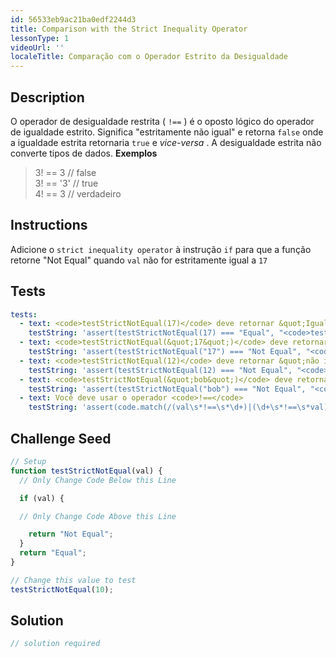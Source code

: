 ```yaml
---
id: 56533eb9ac21ba0edf2244d3
title: Comparison with the Strict Inequality Operator
lessonType: 1
videoUrl: ''
localeTitle: Comparação com o Operador Estrito da Desigualdade
---
```


## Description
<section id="description"> O operador de desigualdade restrita ( <code>!==</code> ) é o oposto lógico do operador de igualdade estrito. Significa &quot;estritamente não igual&quot; e retorna <code>false</code> onde a igualdade estrita retornaria <code>true</code> e <em>vice-versa</em> . A desigualdade estrita não converte tipos de dados. <strong>Exemplos</strong> <blockquote> 3! == 3 // false <br> 3! == &#39;3&#39; // true <br> 4! == 3 // verdadeiro </blockquote></section>

## Instructions
<section id="instructions"> Adicione o <code>strict inequality operator</code> à instrução <code>if</code> para que a função retorne &quot;Not Equal&quot; quando <code>val</code> não for estritamente igual a <code>17</code> </section>

## Tests
<section id='tests'>

```yml
tests:
  - text: <code>testStrictNotEqual(17)</code> deve retornar &quot;Igual&quot;
    testString: 'assert(testStrictNotEqual(17) === "Equal", "<code>testStrictNotEqual(17)</code> should return "Equal"");'
  - text: <code>testStrictNotEqual(&quot;17&quot;)</code> deve retornar &quot;não igual&quot;
    testString: 'assert(testStrictNotEqual("17") === "Not Equal", "<code>testStrictNotEqual("17")</code> should return "Not Equal"");'
  - text: <code>testStrictNotEqual(12)</code> deve retornar &quot;não igual&quot;
    testString: 'assert(testStrictNotEqual(12) === "Not Equal", "<code>testStrictNotEqual(12)</code> should return "Not Equal"");'
  - text: <code>testStrictNotEqual(&quot;bob&quot;)</code> deve retornar &quot;não igual&quot;
    testString: 'assert(testStrictNotEqual("bob") === "Not Equal", "<code>testStrictNotEqual("bob")</code> should return "Not Equal"");'
  - text: Você deve usar o operador <code>!==</code>
    testString: 'assert(code.match(/(val\s*!==\s*\d+)|(\d+\s*!==\s*val)/g).length > 0, "You should use the <code>!==</code> operator");'

```

</section>

## Challenge Seed
<section id='challengeSeed'>

<div id='js-seed'>

```js
// Setup
function testStrictNotEqual(val) {
  // Only Change Code Below this Line

  if (val) {

  // Only Change Code Above this Line

    return "Not Equal";
  }
  return "Equal";
}

// Change this value to test
testStrictNotEqual(10);

```

</div>



</section>

## Solution
<section id='solution'>

```js
// solution required
```
</section>

